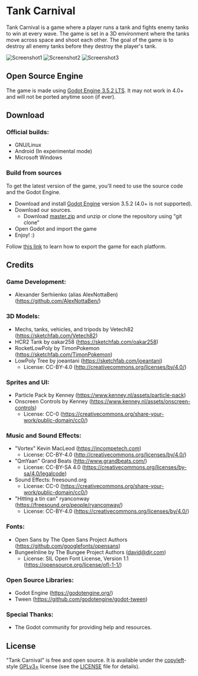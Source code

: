 # Tank Carnival
Tank Carnival is a game where a player runs a tank and fights enemy tanks to win at every wave. The game is set in a 3D environment where the tanks move across space and shoot each other. The goal of the game is to destroy all enemy tanks before they destroy the player's tank.

![Screenshot1](https://img.itch.zone/aW1hZ2UvMjIwOTcyNi8xMzA2NzcwOC5wbmc=/original/xGOpCm.png)
![Screenshot2](https://img.itch.zone/aW1hZ2UvMjIwOTcyNi8xMzA2NzcwOS5wbmc=/original/vZwuWH.png)
![Screenshot3](https://img.itch.zone/aW1hZ2UvMjIwOTcyNi8xMzA2NzcxMC5wbmc=/original/BunsdM.png)

## Open Source Engine
The game is made using [Godot Engine 3.5.2 LTS](https://godotengine.org/). It may not work in 4.0+ and will not be ported anytime soon (if ever).

## Download
### Official builds:
- GNU/Linux
- Android (In experimental mode)
- Microsoft Windows

### Build from sources
To get the latest version of the game, you'll need to use the source code and the Godot Engine.

- Download and install [Godot Engine](https://godotengine.org/download) version 3.5.2 (4.0+ is not supported).
- Download our sources.
  - Download [master.zip](https://github.com/AlexNottaBen/Tank-Carnival/archive/master.zip) and unzip or clone the repository using "git clone"
- Open Godot and import the game
- Enjoy! :)

Follow [this link](http://docs.godotengine.org/en/latest/learning/workflow/export/exporting_projects.html) to learn how to export the game for each platform.

## Credits
### Game Development:
- Alexander Serhiienko (alias AlexNottaBen) (https://github.com/AlexNottaBen/)

### 3D Models:
- Mechs, tanks, vehicles, and tripods by Vetech82 (https://sketchfab.com/Vetech82)
- HCR2 Tank by oakar258 (https://sketchfab.com/oakar258)
- RocketLowPoly by TimonPokemon (https://sketchfab.com/TimonPokemon)
- LowPoly Tree by joeantani (https://sketchfab.com/joeantani)
  - License: CC-BY-4.0 (http://creativecommons.org/licenses/by/4.0/)

### Sprites and UI:
- Particle Pack by Kenney (https://www.kenney.nl/assets/particle-pack)
- Onscreen Controls by Kenney (https://www.kenney.nl/assets/onscreen-controls)
  - License: CC-0 (https://creativecommons.org/share-your-work/public-domain/cc0/)

### Music and Sound Effects:
- "Vortex" Kevin MacLeod (https://incompetech.com)
  - License: CC-BY-4.0 (http://creativecommons.org/licenses/by/4.0/)
- "QmYaan" Grand Beats (http://www.grandbeats.com/)
  - License: CC-BY-SA 4.0 (https://creativecommons.org/licenses/by-sa/4.0/legalcode)
- Sound Effects: freesound.org
  - License: CC-0 (https://creativecommons.org/share-your-work/public-domain/cc0/)
- "Hitting a tin can" ryanconway (https://freesound.org/people/ryanconway/)
  - License: CC-BY-4.0 (https://creativecommons.org/licenses/by/4.0/)

### Fonts:
- Open Sans by The Open Sans Project Authors (https://github.com/googlefonts/opensans)
- BungeeInline by The Bungee Project Authors (david@djr.com)
  - License: SIL Open Font License, Version 1.1 (https://opensource.org/license/ofl-1-1/)

### Open Source Libraries:
- Godot Engine (https://godotengine.org/)
- Tween (https://github.com/godotengine/godot-tween)

### Special Thanks:
- The Godot community for providing help and resources.

## License
"Tank Carnival" is free and open source. It is available under the [copyleft](https://www.gnu.org/copyleft/)-style [GPLv3+](https://www.gnu.org/licenses/gpl-3.0.html) license (see the [LICENSE](LICENSE) file for details).
